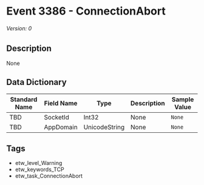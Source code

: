 # Event 3386 - ConnectionAbort
###### Version: 0

## Description
None

## Data Dictionary
|Standard Name|Field Name|Type|Description|Sample Value|
|---|---|---|---|---|
|TBD|SocketId|Int32|None|`None`|
|TBD|AppDomain|UnicodeString|None|`None`|

## Tags
* etw_level_Warning
* etw_keywords_TCP
* etw_task_ConnectionAbort